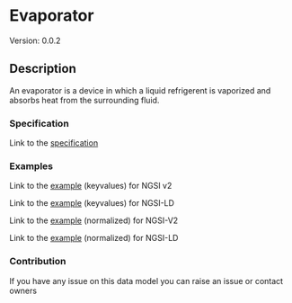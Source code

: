 # Evaporator
Version: 0.0.2

## Description 

An evaporator is a device in which a liquid refrigerent is vaporized and absorbs heat from the surrounding fluid.
### Specification

Link to the [specification](https://github.com/smart-data-models/incubated/tree/master/SAREF/s4bldg/Evaporator/doc/spec.md)

### Examples

Link to the [example](https://github.com/smart-data-models/incubated/tree/master/SAREF/s4bldg/Evaporator/examples/example.json) (keyvalues) for NGSI v2

Link to the [example](https://github.com/smart-data-models/incubated/tree/master/SAREF/s4bldg/Evaporator/examples/example.jsonld) (keyvalues) for NGSI-LD

Link to the [example](https://github.com/smart-data-models/incubated/tree/master/SAREF/s4bldg/Evaporator/examples/example-normalized.json) (normalized) for NGSI-V2

Link to the [example](https://github.com/smart-data-models/incubated/tree/master/SAREF/s4bldg/Evaporator/examples/example-normalized.jsonld) (normalized) for NGSI-LD
### Contribution

 If you have any issue on this data model you can raise an issue or contact owners
